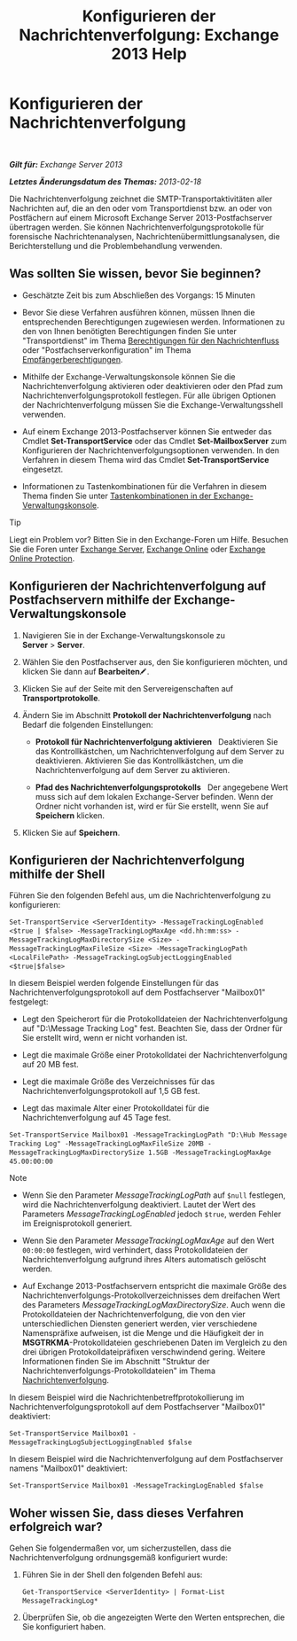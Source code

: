 ﻿---
title: 'Konfigurieren der Nachrichtenverfolgung: Exchange 2013 Help'
TOCTitle: Konfigurieren der Nachrichtenverfolgung
ms:assetid: 50eb5213-cf27-4179-b427-38d751ee4a70
ms:mtpsurl: https://technet.microsoft.com/de-de/library/Aa997984(v=EXCHG.150)
ms:contentKeyID: 51409294
ms.date: 04/24/2018
mtps_version: v=EXCHG.150
ms.translationtype: HT
---

# Konfigurieren der Nachrichtenverfolgung

 

_**Gilt für:** Exchange Server 2013_

_**Letztes Änderungsdatum des Themas:** 2013-02-18_

Die Nachrichtenverfolgung zeichnet die SMTP-Transportaktivitäten aller Nachrichten auf, die an den oder vom Transportdienst bzw. an oder von Postfächern auf einem Microsoft Exchange Server 2013-Postfachserver übertragen werden. Sie können Nachrichtenverfolgungsprotokolle für forensische Nachrichtenanalysen, Nachrichtenübermittlungsanalysen, die Berichterstellung und die Problembehandlung verwenden.

## Was sollten Sie wissen, bevor Sie beginnen?

  - Geschätzte Zeit bis zum Abschließen des Vorgangs: 15 Minuten

  - Bevor Sie diese Verfahren ausführen können, müssen Ihnen die entsprechenden Berechtigungen zugewiesen werden. Informationen zu den von Ihnen benötigten Berechtigungen finden Sie unter "Transportdienst" im Thema [Berechtigungen für den Nachrichtenfluss](mail-flow-permissions-exchange-2013-help.md) oder "Postfachserverkonfiguration" im Thema [Empfängerberechtigungen](recipients-permissions-exchange-2013-help.md).

  - Mithilfe der Exchange-Verwaltungskonsole können Sie die Nachrichtenverfolgung aktivieren oder deaktivieren oder den Pfad zum Nachrichtenverfolgungsprotokoll festlegen. Für alle übrigen Optionen der Nachrichtenverfolgung müssen Sie die Exchange-Verwaltungsshell verwenden.

  - Auf einem Exchange 2013-Postfachserver können Sie entweder das Cmdlet **Set-TransportService** oder das Cmdlet **Set-MailboxServer** zum Konfigurieren der Nachrichtenverfolgungsoptionen verwenden. In den Verfahren in diesem Thema wird das Cmdlet **Set-TransportService** eingesetzt.

  - Informationen zu Tastenkombinationen für die Verfahren in diesem Thema finden Sie unter [Tastenkombinationen in der Exchange-Verwaltungskonsole](keyboard-shortcuts-in-the-exchange-admin-center-exchange-online-protection-help.md).


> [!TIP]
> Liegt ein Problem vor? Bitten Sie in den Exchange-Foren um Hilfe. Besuchen Sie die Foren unter <A href="https://go.microsoft.com/fwlink/p/?linkid=60612">Exchange Server</A>, <A href="https://go.microsoft.com/fwlink/p/?linkid=267542">Exchange Online</A> oder <A href="https://go.microsoft.com/fwlink/p/?linkid=285351">Exchange Online Protection</A>.



## Konfigurieren der Nachrichtenverfolgung auf Postfachservern mithilfe der Exchange-Verwaltungskonsole

1.  Navigieren Sie in der Exchange-Verwaltungskonsole zu **Server** \> **Server**.

2.  Wählen Sie den Postfachserver aus, den Sie konfigurieren möchten, und klicken Sie dann auf **Bearbeiten**![Bearbeitungssymbol](images/Bb124582.6f53ccb2-1f13-4c02-bea0-30690e6ea71d(EXCHG.150).gif "Bearbeitungssymbol").

3.  Klicken Sie auf der Seite mit den Servereigenschaften auf **Transportprotokolle**.

4.  Ändern Sie im Abschnitt **Protokoll der Nachrichtenverfolgung** nach Bedarf die folgenden Einstellungen:
    
      - **Protokoll für Nachrichtenverfolgung aktivieren**   Deaktivieren Sie das Kontrollkästchen, um Nachrichtenverfolgung auf dem Server zu deaktivieren. Aktivieren Sie das Kontrollkästchen, um die Nachrichtenverfolgung auf dem Server zu aktivieren.
    
      - **Pfad des Nachrichtenverfolgungsprotokolls**   Der angegebene Wert muss sich auf dem lokalen Exchange-Server befinden. Wenn der Ordner nicht vorhanden ist, wird er für Sie erstellt, wenn Sie auf **Speichern** klicken.

5.  Klicken Sie auf **Speichern**.

## Konfigurieren der Nachrichtenverfolgung mithilfe der Shell

Führen Sie den folgenden Befehl aus, um die Nachrichtenverfolgung zu konfigurieren:

    Set-TransportService <ServerIdentity> -MessageTrackingLogEnabled <$true | $false> -MessageTrackingLogMaxAge <dd.hh:mm:ss> -MessageTrackingLogMaxDirectorySize <Size> -MessageTrackingLogMaxFileSize <Size> -MessageTrackingLogPath <LocalFilePath> -MessageTrackingLogSubjectLoggingEnabled <$true|$false>

In diesem Beispiel werden folgende Einstellungen für das Nachrichtenverfolgungsprotokoll auf dem Postfachserver "Mailbox01" festgelegt:

  -  
    Legt den Speicherort für die Protokolldateien der Nachrichtenverfolgung auf "D:\\Message Tracking Log" fest. Beachten Sie, dass der Ordner für Sie erstellt wird, wenn er nicht vorhanden ist.

  -  
    Legt die maximale Größe einer Protokolldatei der Nachrichtenverfolgung auf 20 MB fest.

  -  
    Legt die maximale Größe des Verzeichnisses für das Nachrichtenverfolgungsprotokoll auf 1,5 GB fest.

  -  
    Legt das maximale Alter einer Protokolldatei für die Nachrichtenverfolgung auf 45 Tage fest.

<!-- end list -->

    Set-TransportService Mailbox01 -MessageTrackingLogPath "D:\Hub Message Tracking Log" -MessageTrackingLogMaxFileSize 20MB -MessageTrackingLogMaxDirectorySize 1.5GB -MessageTrackingLogMaxAge 45.00:00:00


> [!NOTE]
> <UL>
> <LI>
> <P>Wenn Sie den Parameter <EM>MessageTrackingLogPath</EM> auf <CODE>$null</CODE> festlegen, wird die Nachrichtenverfolgung deaktiviert. Lautet der Wert des Parameters <EM>MessageTrackingLogEnabled</EM> jedoch <CODE>$true</CODE>, werden Fehler im Ereignisprotokoll generiert.</P>
> <LI>
> <P>Wenn Sie den Parameter <EM>MessageTrackingLogMaxAge</EM> auf den Wert <CODE>00:00:00</CODE> festlegen, wird verhindert, dass Protokolldateien der Nachrichtenverfolgung aufgrund ihres Alters automatisch gelöscht werden.</P>
> <LI>
> <P>Auf Exchange 2013-Postfachservern entspricht die maximale Größe des Nachrichtenverfolgungs-Protokollverzeichnisses dem dreifachen Wert des Parameters <EM>MessageTrackingLogMaxDirectorySize</EM>. Auch wenn die Protokolldateien der Nachrichtenverfolgung, die von den vier unterschiedlichen Diensten generiert werden, vier verschiedene Namenspräfixe aufweisen, ist die Menge und die Häufigkeit der in <STRONG>MSGTRKMA</STRONG>-Protokolldateien geschriebenen Daten im Vergleich zu den drei übrigen Protokolldateipräfixen verschwindend gering. Weitere Informationen finden Sie im Abschnitt "Struktur der Nachrichtenverfolgungs-Protokolldateien" im Thema <A href="message-tracking-exchange-2013-help.md">Nachrichtenverfolgung</A>.</P></LI></UL>



In diesem Beispiel wird die Nachrichtenbetreffprotokollierung im Nachrichtenverfolgungsprotokoll auf dem Postfachserver "Mailbox01" deaktiviert:

    Set-TransportService Mailbox01 -MessageTrackingLogSubjectLoggingEnabled $false

In diesem Beispiel wird die Nachrichtenverfolgung auf dem Postfachserver namens "Mailbox01" deaktiviert:

    Set-TransportService Mailbox01 -MessageTrackingLogEnabled $false

## Woher wissen Sie, dass dieses Verfahren erfolgreich war?

Gehen Sie folgendermaßen vor, um sicherzustellen, dass die Nachrichtenverfolgung ordnungsgemäß konfiguriert wurde:

1.  Führen Sie in der Shell den folgenden Befehl aus:
    
        Get-TransportService <ServerIdentity> | Format-List MessageTrackingLog*

2.  Überprüfen Sie, ob die angezeigten Werte den Werten entsprechen, die Sie konfiguriert haben.


